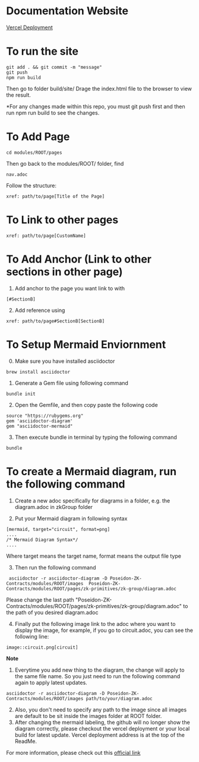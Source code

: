 # Documentation Website
[Vercel Deployment](https://docs-p0xeidon-xyz.vercel.app/)

# To run the site
```
git add . && git commit -m "message"
git push
npm run build
```
Then go to folder build/site/
Drage the index.html file to the browser to view the result.

*For any changes made within this repo, you must git push first and then run npm run build to see the changes.

# To Add Page
```
cd modules/ROOT/pages
```
Then go back to the modules/ROOT/ folder, find
```
nav.adoc
```
Follow the structure:
```
xref: path/to/page[Title of the Page]
```

# To Link to other pages

```
xref: path/to/page[CustomName]
```

# To Add Anchor (Link to other sections in other page)
1. Add anchor to the page you want link to with
```
[#SectionB]
```
2. Add reference using 
```
xref: path/to/page#SectionB[SectionB]
```

# To Setup Mermaid Enviornment 
0. Make sure you have installed asciidoctor
```
brew install asciidoctor
```
1. Generate a Gem file using following command
```
bundle init 
```
2. Open the Gemfile, and then copy paste the following code
```
source "https://rubygems.org"
gem 'asciidoctor-diagram'
gem "asciidoctor-mermaid"
```
3. Then execute bundle in terminal by typing the following command
```
bundle
```

# To create a Mermaid diagram, run the following command
1. Create a new adoc specifically for diagrams in a folder, e.g. the diagram.adoc in zkGroup folder

2. Put your Mermaid diagram in following syntax 

```
[mermaid, target="circuit", format=png]
....
/* Mermaid Diagram Syntax*/
....

```

Where target means the target name, format means the output file type

3. Then run the following command
```
 asciidoctor -r asciidoctor-diagram -D Poseidon-ZK-Contracts/modules/ROOT/images  Poseidon-ZK-Contracts/modules/ROOT/pages/zk-primitives/zk-group/diagram.adoc
```
Please change the last path "Poseidon-ZK-Contracts/modules/ROOT/pages/zk-primitives/zk-group/diagram.adoc" to the path of you desired diagram.adoc

4. Finally put the following image link to the adoc where you want to display the image, for example, if you go to circuit.adoc, you can see the following line:

```
image::circuit.png[circuit]
```

**Note** 
1. Everytime you add new thing to the diagram, the change will apply to the same file name. So you just need to run the following command again to apply latest updates.
```
asciidoctor -r asciidoctor-diagram -D Poseidon-ZK-Contracts/modules/ROOT/images path/to/your/diagram.adoc
```
2. Also, you don't need to specify any path to the image since all images are default to be sit inside the images folder at ROOT folder.
3. After changing the mermaid labeling, the github will no longer show the diagram correctly, please checkout the vercel deployment or your local build for latest update. Vercel deployment address is at the top of the ReadMe.

For more information, please check out this [official link](https://docs.asciidoctor.org/diagram-extension/latest/#generating-a-diagram-from-a-terminal)

